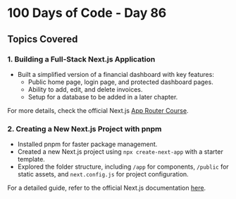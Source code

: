 # 100 Days of Code - Day 86

## Topics Covered

### 1. **Building a Full-Stack Next.js Application**
- Built a simplified version of a financial dashboard with key features:
  - Public home page, login page, and protected dashboard pages.
  - Ability to add, edit, and delete invoices.
  - Setup for a database to be added in a later chapter.
  
For more details, check the official Next.js [App Router Course](https://nextjs.org/learn/dashboard-app).

### 2. **Creating a New Next.js Project with pnpm**
- Installed pnpm for faster package management.
- Created a new Next.js project using `npx create-next-app` with a starter template.
- Explored the folder structure, including `/app` for components, `/public` for static assets, and `next.config.js` for project configuration.

For a detailed guide, refer to the official Next.js documentation [here](https://nextjs.org/learn/dashboard-app/getting-started).

